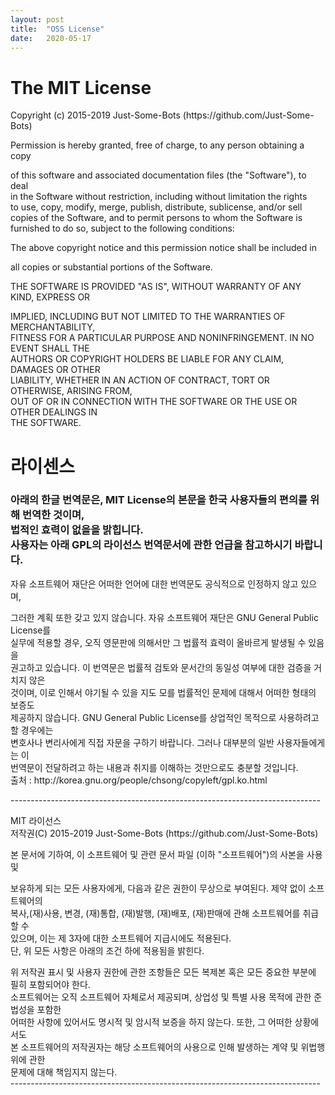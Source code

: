 ```yaml
---
layout: post
title:  "OSS License"
date:   2020-05-17
---
```

<!--
<title> MusicBot </title>
-->

<h1>The MIT License</h1>
<p>
Copyright (c) 2015-2019 Just-Some-Bots (https://github.com/Just-Some-Bots)<div></div>

Permission is hereby granted, free of charge, to any person obtaining a copy<div></div>
of this software and associated documentation files (the "Software"), to deal<div></div>
in the Software without restriction, including without limitation the rights<div></div>
to use, copy, modify, merge, publish, distribute, sublicense, and/or sell<div></div>
copies of the Software, and to permit persons to whom the Software is<div></div>
furnished to do so, subject to the following conditions:<div></div>

The above copyright notice and this permission notice shall be included in<div></div>
all copies or substantial portions of the Software.<div></div>

THE SOFTWARE IS PROVIDED "AS IS", WITHOUT WARRANTY OF ANY KIND, EXPRESS OR<div></div>
IMPLIED, INCLUDING BUT NOT LIMITED TO THE WARRANTIES OF MERCHANTABILITY,<div></div>
FITNESS FOR A PARTICULAR PURPOSE AND NONINFRINGEMENT. IN NO EVENT SHALL THE<div></div>
AUTHORS OR COPYRIGHT HOLDERS BE LIABLE FOR ANY CLAIM, DAMAGES OR OTHER<div></div>
LIABILITY, WHETHER IN AN ACTION OF CONTRACT, TORT OR OTHERWISE, ARISING FROM,<div></div>
OUT OF OR IN CONNECTION WITH THE SOFTWARE OR THE USE OR OTHER DEALINGS IN<div></div>
THE SOFTWARE.<div></div>
</p>


<h1>라이센스</h1>
<h3>
아래의 한글 번역문은, MIT License의 본문을 한국 사용자들의 편의를 위해 번역한 것이며,<div></div>
법적인 효력이 없을을 밝힙니다.<div></div>
사용자는 아래 GPL의 라이선스 번역문서에 관한 언급을 참고하시기 바랍니다.<div></div>
</h3>

<p> 
자유 소프트웨어 재단은 어떠한 언어에 대한 번역문도 공식적으로 인정하지 않고 있으며, <div></div>
그러한 계획 또한 갖고 있지 않습니다. 자유 소프트웨어 재단은 GNU General Public License를<div></div>
실무에 적용할 경우, 오직 영문판에 의해서만 그 법률적 효력이 올바르게 발생될 수 있음을 <div></div>
권고하고 있습니다. 이 번역문은 법률적 검토와 문서간의 동일성 여부에 대한 검증을 거치지 않은 <div></div>
것이며, 이로 인해서 야기될 수 있을 지도 모를 법률적인 문제에 대해서 어떠한 형태의 보증도 <div></div>
제공하지 않습니다. GNU General Public License를 상업적인 목적으로 사용하려고 할 경우에는 <div></div>
변호사나 변리사에게 직접 자문을 구하기 바랍니다. 그러나 대부분의 일반 사용자들에게는 이 <div></div>
번역문이 전달하려고 하는 내용과 취지를 이해하는 것만으로도 충분할 것입니다.<div></div>
출처 : http://korea.gnu.org/people/chsong/copyleft/gpl.ko.html<div></div>
</p>

<p>
-----------------------------------------------------------------------------<div></div>
MIT 라이선스<div></div>
저작권(C) 2015-2019 Just-Some-Bots (https://github.com/Just-Some-Bots)<div></div>

본 문서에 기하여, 이 소프트웨어 및 관련 문서 파일 (이하 "소프트웨어")의 사본을 사용 및 <div></div>
보유하게 되는 모든 사용자에게, 다음과 같은 권한이 무상으로 부여된다. 제약 없이 소프트웨어의<div></div>
복사,(재)사용, 변경, (재)통합, (재)발행, (재)배포, (재)판매에 관해 소프트웨어를 취급 할 수<div></div>
있으며, 이는 제 3자에 대한 소프트웨어 지급시에도 적용된다. <div></div>
단, 위 모든 사항은 아래의 조건 하에 적용됨을 밝힌다.<div></div>
<div></div>
위 저작권 표시 및 사용자 권한에 관한 조항들은 모든 복제본 혹은 모든 중요한 부분에<div></div>
필히 포함되어야 한다.<div></div>
<div></div>
소프트웨어는 오직 소프트웨어 자체로서 제공되며, 상업성 및 특별 사용 목적에 관한 준법성을 포함한<div></div>
어떠한 사항에 있어서도 명시적 및 암시적 보증을 하지 않는다. 또한, 그 어떠한 상황에서도 <div></div>
본 소프트웨어의 저작권자는 해당 소프트웨어의 사용으로 인해 발생하는 계약 및 위법행위에 관한<div></div>
문제에 대해 책임지지 않는다.<div></div>
-----------------------------------------------------------------------------<div></div>
</p>

